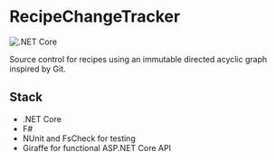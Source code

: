 # RecipeChangeTracker

![.NET Core](https://github.com/NamalD/RecipeChangeTracker/workflows/.NET%20Core/badge.svg)

Source control for recipes using an immutable directed acyclic graph inspired by Git.


## Stack

- .NET Core
- F#
- NUnit and FsCheck for testing
- Giraffe for functional ASP.NET Core API
